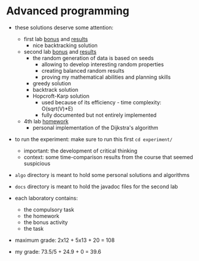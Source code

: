 # Advanced programming

- these solutions deserve some attention:

  - first lab [bonus](./lab1/bonus.java) and [results](./lab1/bonus%20result.txt)
    - nice backtracking solution
  - second lab [bonus](./lab2/Bonus.java) and [results](./lab2/bonus%20result.txt)
    - the random generation of data is based on seeds
      - allowing to develop interesting random properties
      - creating balanced random results
      - proving my mathematical abilities and planning skills
    - greedy solution
    - backtrack solution
    - Hopcroft-Karp solution
      - used because of its efficiency - time complexity: O(sqrt(V)\*E)
      - fully documented but not entirely implemented
  - 4th lab [homework](./lab4/src/main/java/laboratory/Homework.java)
    - personal implementation of the Dijkstra's algorithm

- to run the experiment: make sure to run this first `cd experiment/`

  - important: the development of critical thinking
  - context: some time-comparison results from the course that seemed suspicious

- `algo` directory is meant to hold some personal solutions and algorithms
- `docs` directory is meant to hold the javadoc files for the second lab
- each laboratory contains:

  - the compulsory task
  - the homework
  - the bonus activity
  - the task

- maximum grade: 2x12 + 5x13 + 20 = 108
- my grade: 73.5/5 + 24.9 + 0 = 39.6
